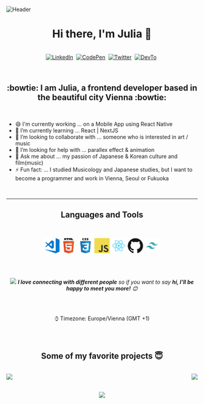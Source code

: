 ![Header](https://github.com/YuriDevAT/YuriDevAT/blob/main/Blue%20Skyline%20Details%20General%20LinkedIn%20Banner.png)

<p>
  <h1 align="center"><b>Hi there, I'm Julia 👋</b></h1>
</p>

<p align="center">
<br />
<!--<a href=""><img src="https://img.shields.io/badge/instagram-%23E4405F.svg?&style=for-the-badge&logo=instagram&logoColor=white" alt="Instagram" /></a>&nbsp;-->
<a href="https://www.linkedin.com/in/juliaundeutsch"><img src="https://img.shields.io/badge/linkedin-%230077B5.svg?&style=for-the-badge&logo=linkedin&logoColor=white" alt="LinkedIn" /></a>&nbsp;
<a href="https://codepen.io/YuriDevAT"><img src="https://img.shields.io/badge/Codepen-000000?style=for-the-badge&logo=codepen&logoColor=white" alt="CodePen" /></a>&nbsp;
<a href="https://twitter.com/YuriDevAT"><img src="https://img.shields.io/badge/Twitter-1DA1F2?style=for-the-badge&logo=twitter&logoColor=white" alt="Twitter" /></a>&nbsp;
<a href="https://dev.to/yuridevat"><img src="https://img.shields.io/badge/dev.to-0A0A0A?style=for-the-badge&logo=dev.to&logoColor=white" alt="DevTo" /></a>&nbsp;
</p>

<br />

<p>
  <h2 align="center"> :bowtie: I am Julia, a frontend developer based in the beautiful city Vienna :bowtie: </h2>
</p>
<br />

- 😄 I'm currently working ... on a Mobile App using React Native 
- 🌱 I’m currently learning ... React | NextJS
- 👯 I’m looking to collaborate with ... someone who is interested in art / music
- 🤔 I’m looking for help with ... parallex effect & animation
- 💬 Ask me about ... my passion of Japanese & Korean culture and film(music)
- ⚡ Fun fact: ... I studied Musicology and Japanese studies, but I want to become a programmer and work in Vienna, Seoul or Fukuoka

<br />

---

<p>
<h2 align="center"> Languages and Tools</h2>
</p>
<br />

<p align="center">
<img alt="Visual Studio Code" width="40px" src="https://raw.githubusercontent.com/github/explore/80688e429a7d4ef2fca1e82350fe8e3517d3494d/topics/visual-studio-code/visual-studio-code.png" />
<img alt="HTML5" width="40px" src="https://raw.githubusercontent.com/github/explore/80688e429a7d4ef2fca1e82350fe8e3517d3494d/topics/html/html.png" />
<img alt="CSS3" width="40px" src="https://raw.githubusercontent.com/github/explore/80688e429a7d4ef2fca1e82350fe8e3517d3494d/topics/css/css.png" />
<img alt="JavaScript" width="40px" src="https://raw.githubusercontent.com/github/explore/80688e429a7d4ef2fca1e82350fe8e3517d3494d/topics/javascript/javascript.png" />
<img alt="React" width="40px" src="https://raw.githubusercontent.com/github/explore/80688e429a7d4ef2fca1e82350fe8e3517d3494d/topics/react/react.png" />
<img alt="GitHub" width="40px" src="https://raw.githubusercontent.com/github/explore/78df643247d429f6cc873026c0622819ad797942/topics/github/github.png" />
<img alt="HTML5" width="40px" src="https://raw.githubusercontent.com/github/explore/80688e429a7d4ef2fca1e82350fe8e3517d3494d/topics/tailwind/tailwind.png" />
</p>

<br />
<br />

<p align="center">
<img src="https://media.giphy.com/media/LnQjpWaON8nhr21vNW/giphy.gif" width="60"> <em><b>I love connecting with different people</b> so if you want to say <b>hi, I'll be happy to meet you more!</b> 😊</em>
</p>
<br />
<br />
<p align="center">
⌚︎ Timezone: Europe/Vienna (GMT +1)
</p>

<br />
<br />

<h2 align="center">Some of my favorite projects 😇</h2>
<br />

<a href="https://github.com/YuriDevAT/pokedex">
  <img align="left" src="https://github-readme-stats.vercel.app/api/pin/?username=YuriDevAT&repo=pokedex&theme=tokyonight" />
</a>
<a href="https://github.com/YuriDevAT/budget-planner">
  <img align="right" src="https://github-readme-stats.vercel.app/api/pin/?username=YuriDevAT&repo=budget-planner&theme=tokyonight" />
</a>

<br />
<br />
<p align="center">
<img src="https://github-readme-stats.vercel.app/api/top-langs/?username=YuriDevAT&layout=compact&theme=radical" />
</p>
<!--<a href="">
  <img align="center" src="https://github-readme-stats.vercel.app/api?username=YuriDevAT&theme=radical&show_icons=true" />
</a>-->
